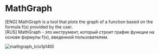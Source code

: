 # MathGraph
[ENG] MathGraph is a tool that plots the graph of a function based on the formula f(x) provided by the user.  
[RUS] MathGraph - это инструмент, который строит график функции на основе формулы f(x), введенной пользователем.


![mathgraph_lclu1p14t0](https://github.com/SL1dee36/MathGraph/assets/84046495/7b4e6d2e-2766-4bd9-aa0b-1d8e176bccac)

